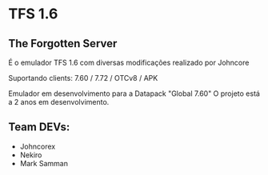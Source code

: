 # TFS 1.6
## The Forgotten Server

É o emulador TFS 1.6 com diversas modificações realizado por Johncore

Suportando clients: 7.60 / 7.72 / OTCv8 / APK

Emulador em desenvolvimento para a Datapack "Global 7.60"
O projeto está a 2 anos em desenvolvimento.

## Team DEVs:
- Johncorex
- Nekiro
- Mark Samman
